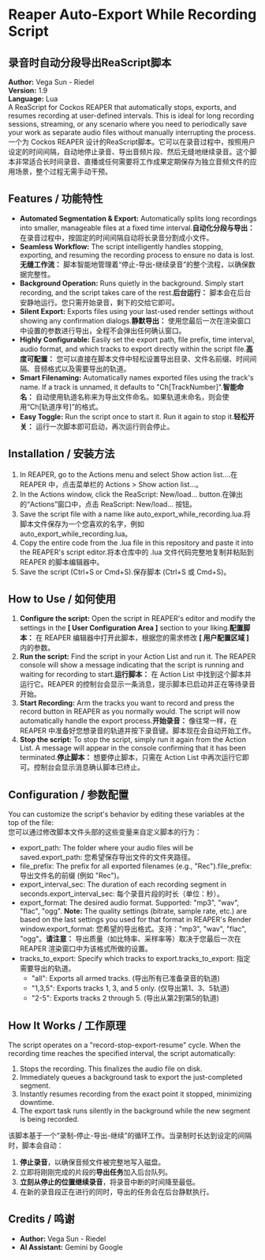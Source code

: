 # **Reaper Auto-Export While Recording Script**

## **录音时自动分段导出ReaScript脚本**

**Author:** Vega Sun \- Riedel  
**Version:** 1.9  
**Language:** Lua  
A ReaScript for Cockos REAPER that automatically stops, exports, and resumes recording at user-defined intervals. This is ideal for long recording sessions, streaming, or any scenario where you need to periodically save your work as separate audio files without manually interrupting the process.  
一个为 Cockos REAPER 设计的ReaScript脚本。它可以在录音过程中，按照用户设定的时间间隔，自动地停止录音、导出音频片段、然后无缝地继续录音。这个脚本非常适合长时间录音、直播或任何需要将工作成果定期保存为独立音频文件的应用场景，整个过程无需手动干预。

## **Features / 功能特性**

* **Automated Segmentation & Export:** Automatically splits long recordings into smaller, manageable files at a fixed time interval.**自动化分段与导出：** 在录音过程中，按固定的时间间隔自动将长录音分割成小文件。  
* **Seamless Workflow:** The script intelligently handles stopping, exporting, and resuming the recording process to ensure no data is lost.**无缝工作流：** 脚本智能地管理着“停止-导出-继续录音”的整个流程，以确保数据完整性。  
* **Background Operation:** Runs quietly in the background. Simply start recording, and the script takes care of the rest.**后台运行：** 脚本会在后台安静地运行。您只需开始录音，剩下的交给它即可。  
* **Silent Export:** Exports files using your last-used render settings without showing any confirmation dialogs.**静默导出：** 使用您最后一次在渲染窗口中设置的参数进行导出，全程不会弹出任何确认窗口。  
* **Highly Configurable:** Easily set the export path, file prefix, time interval, audio format, and which tracks to export directly within the script file.**高度可配置：** 您可以直接在脚本文件中轻松设置导出目录、文件名前缀、时间间隔、音频格式以及需要导出的轨道。  
* **Smart Filenaming:** Automatically names exported files using the track's name. If a track is unnamed, it defaults to "Ch\[TrackNumber\]".**智能命名：** 自动使用轨道名称来为导出文件命名。如果轨道未命名，则会使用“Ch\[轨道序号\]”的格式。  
* **Easy Toggle:** Run the script once to start it. Run it again to stop it.**轻松开关：** 运行一次脚本即可启动，再次运行则会停止。

## **Installation / 安装方法**

1. In REAPER, go to the Actions menu and select Show action list....在 REAPER 中，点击菜单栏的 Actions \> Show action list...。  
2. In the Actions window, click the ReaScript: New/load... button.在弹出的“Actions”窗口中，点击 ReaScript: New/load... 按钮。  
3. Save the script file with a name like auto\_export\_while\_recording.lua.将脚本文件保存为一个您喜欢的名字，例如 auto\_export\_while\_recording.lua。  
4. Copy the entire code from the .lua file in this repository and paste it into the REAPER's script editor.将本仓库中的 .lua 文件代码完整地复制并粘贴到 REAPER 的脚本编辑器中。  
5. Save the script (Ctrl+S or Cmd+S).保存脚本 (Ctrl+S 或 Cmd+S)。

## **How to Use / 如何使用**

1. **Configure the script:** Open the script in REAPER's editor and modify the settings in the **\[ User Configuration Area \]** section to your liking.**配置脚本：** 在 REAPER 编辑器中打开此脚本，根据您的需求修改 **\[ 用户配置区域 \]** 内的参数。  
2. **Run the script:** Find the script in your Action List and run it. The REAPER console will show a message indicating that the script is running and waiting for recording to start.**运行脚本：** 在 Action List 中找到这个脚本并运行它。REAPER 的控制台会显示一条消息，提示脚本已启动并正在等待录音开始。  
3. **Start Recording:** Arm the tracks you want to record and press the record button in REAPER as you normally would. The script will now automatically handle the export process.**开始录音：** 像往常一样，在 REAPER 中准备好您想录音的轨道并按下录音键。脚本现在会自动开始工作。  
4. **Stop the script:** To stop the script, simply run it again from the Action List. A message will appear in the console confirming that it has been terminated.**停止脚本：** 想要停止脚本，只需在 Action List 中再次运行它即可。控制台会显示消息确认脚本已终止。

## **Configuration / 参数配置**

You can customize the script's behavior by editing these variables at the top of the file:  
您可以通过修改脚本文件头部的这些变量来自定义脚本的行为：

* export\_path: The folder where your audio files will be saved.export\_path: 您希望保存导出文件的文件夹路径。  
* file\_prefix: The prefix for all exported filenames (e.g., "Rec").file\_prefix: 导出文件名的前缀 (例如 "Rec")。  
* export\_interval\_sec: The duration of each recording segment in seconds.export\_interval\_sec: 每个录音片段的时长（单位：秒）。  
* export\_format: The desired audio format. Supported: "mp3", "wav", "flac", "ogg". **Note:** The quality settings (bitrate, sample rate, etc.) are based on the last settings you used for that format in REAPER's Render window.export\_format: 您希望的导出格式。支持："mp3", "wav", "flac", "ogg"。**请注意：** 导出质量（如比特率、采样率等）取决于您最后一次在 REAPER 渲染窗口中为该格式所做的设置。  
* tracks\_to\_export: Specify which tracks to export.tracks\_to\_export: 指定需要导出的轨道。  
  * "all": Exports all armed tracks. (导出所有已准备录音的轨道)  
  * "1,3,5": Exports tracks 1, 3, and 5 only. (仅导出第1、3、5轨道)  
  * "2-5": Exports tracks 2 through 5\. (导出从第2到第5的轨道)

## **How It Works / 工作原理**

The script operates on a "record-stop-export-resume" cycle. When the recording time reaches the specified interval, the script automatically:

1. Stops the recording. This finalizes the audio file on disk.  
2. Immediately queues a background task to export the just-completed segment.  
3. Instantly resumes recording from the exact point it stopped, minimizing downtime.  
4. The export task runs silently in the background while the new segment is being recorded.

该脚本基于一个“录制-停止-导出-继续”的循环工作。当录制时长达到设定的间隔时，脚本会自动：

1. **停止录音**，以确保音频文件被完整地写入磁盘。  
2. 立即将刚刚完成的片段的**导出任务**加入后台队列。  
3. **立刻从停止的位置继续录音**，将录音中断的时间降至最低。  
4. 在新的录音段正在进行的同时，导出的任务会在后台静默执行。

## **Credits / 鸣谢**

* **Author:** Vega Sun \- Riedel  
* **AI Assistant:** Gemini by Google
